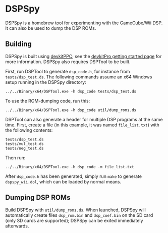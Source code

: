 # DSPSpy

DSPSpy is a homebrew tool for experimenting with the GameCube/Wii DSP.  It can also be used to dump the DSP ROMs.

## Building

DSPSpy is built using [devkitPPC](https://wiibrew.org/wiki/DevkitPPC); see the [devkitPro getting started page](https://devkitpro.org/wiki/Getting_Started) for more information.  DSPSpy also requires DSPTool to be built.

First, run DSPTool to generate `dsp_code.h`, for instance from `tests/dsp_test.ds`.  The following commands assume an x64 Windows setup running in the DSPSpy directory:

```
../../Binary/x64/DSPTool.exe -h dsp_code tests/dsp_test.ds
```

To use the ROM-dumping code, run this:

```
../../Binary/x64/DSPTool.exe -h dsp_code util/dump_roms.ds
```

DSPTool can also generate a header for multiple DSP programs at the same time.  First, create a file (in this example, it was named `file_list.txt`) with the following contents:

```
tests/dsp_test.ds
tests/mul_test.ds
tests/neg_test.ds
```

Then run:

```
../../Binary/x64/DSPTool.exe -h dsp_code -m file_list.txt
```

After `dsp_code.h` has been generated, simply run `make` to generate `dspspy_wii.dol`, which can be loaded by normal means.

## Dumping DSP ROMs

Build DSPSpy with `util/dump_roms.ds`.  When launched, DSPSpy will automatically create files `dsp_rom.bin` and `dsp_coef.bin` on the SD card (only SD cards are supported); DSPSpy can be exited immediately afterwards.